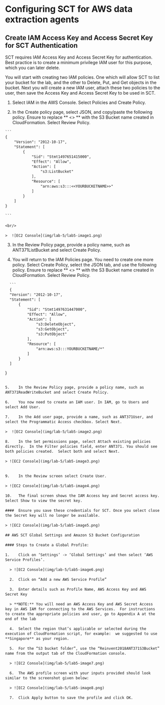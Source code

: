 # Configuring SCT for AWS data extraction agents

## Create IAM Access Key and Access Secret Key for SCT Authentication

SCT requires IAM Access Key and Access Secret Key for authentication. Best practice is to create a minimum privilege IAM user for this purpose, which you can later delete.

You will start with creating two IAM policies.  One which will allow SCT to list your bucket for the lab, and the other to Delete, Put, and Get objects in the bucket.  Next you will create a new IAM user, attach these two policies to the user, then save the Access Key and Access Secret Key to be used in SCT.

  1.	Select IAM in the AWS Console. Select Policies and Create Policy.

  2.	In the Create policy page, select JSON, and copy/paste the following policy.  Ensure to replace ** <<YOURBUCKETNAME>> ** with the S3 Bucket name created in CloudFormation.  Select Review Policy.

  >
    ```
    {
        "Version": "2012-10-17",
        "Statement": [
            {
                "Sid": "Stmt1497651415000",
                "Effect": "Allow",
                "Action": [
                    "s3:ListBucket"
                ],
                "Resource": [
                    "arn:aws:s3:::<<YOURBUCKETNAME>>"
                ]
            }
        ]
    }

    ```
    
    <br/>

    >  ![EC2 Console](img/lab-5/lab5-image1.png)

  3.	In the Review Policy page, provide a policy name, such as ANT371ListBucket and select Create Policy.

  4.	You will return to the IAM Policies page.  You need to create one more policy.  Select Create Policy, select the JSON tab, and use the following policy. Ensure to replace ** <<YOURBUCKETNAME>> ** with the S3 Bucket name created in CloudFormation.  Select Review Policy.

  >
      ```
      {
      "Version": "2012-10-17",
      "Statement": [
          {
              "Sid": "Stmt1497631447000",
              "Effect": "Allow",
              "Action": [
                  "s3:DeleteObject",
                  "s3:GetObject",
                  "s3:PutObject"
              ],
              "Resource": [
                  "arn:aws:s3:::YOURBUCKETNAME/*"
              ]
          }
      ]
  }

  ```

  5.	In the Review Policy page, provide a policy name, such as ANT371ReadWriteBucket and select Create Policy.

  6.	You now need to create an IAM user. In IAM, go to Users and select Add User.

  7.	In the Add user page, provide a name, such as ANT371User, and select the Programmatic Access checkbox. Select Next.

  >  ![EC2 Console](img/lab-5/lab5-image2.png)

  8.	In the Set permissions page, select Attach existing policies directly.  In the Filter policies field, enter ANT371. You should see both policies created.  Select both and select Next.

  > ![EC2 Console](img/lab-5/lab5-image3.png)


  9.	In the Review screen select Create User.

  > ![EC2 Console](img/lab-5/lab5-image4.png)

  10.	The final screen shows the IAM Access key and Secret access key.  Select Show to view the secret key.

####  Ensure you save these credentials for SCT. Once you select close the Secret key will no longer be available.

  > ![EC2 Console](img/lab-5/lab5-image5.png)

## AWS SCT Global Settings and Amazon S3 Bucket Configuration

#### Steps to Create a Global Profile:

  1.	Click on ‘Settings’ -> ‘Global Settings’ and then select ‘AWS Service Profiles’.

    > ![EC2 Console](img/lab-5/lab5-image6.png)

    2.	Click on “Add a new AWS Service Profile”

    3.	Enter details such as Profile Name, AWS Access Key and AWS Secret Key

    > **NOTE:** You will need an AWS Access Key and AWS Secret Access key in AWS IAM for connecting to the AWS Services.  For instructions to create the appropriate policies and user, go to Appendix A at the end of the lab

    4.	Select the region that’s applicable or selected during the execution of CloudFormation script, for example:  we suggested to use **Singapore** as your region.

    5.	For the “S3 bucket folder”, use the “Reinvent2018ANT371S3Bucket” name from the output tab of the CloudFormation console.

    > ![EC2 Console](img/lab-5/lab5-image7.png)

    6.	The AWS profile screen with your inputs provided should look similar to the screenshot given below:

    > ![EC2 Console](img/lab-5/lab5-image8.png)

    7.	Click Apply button to save the profile and click OK.
